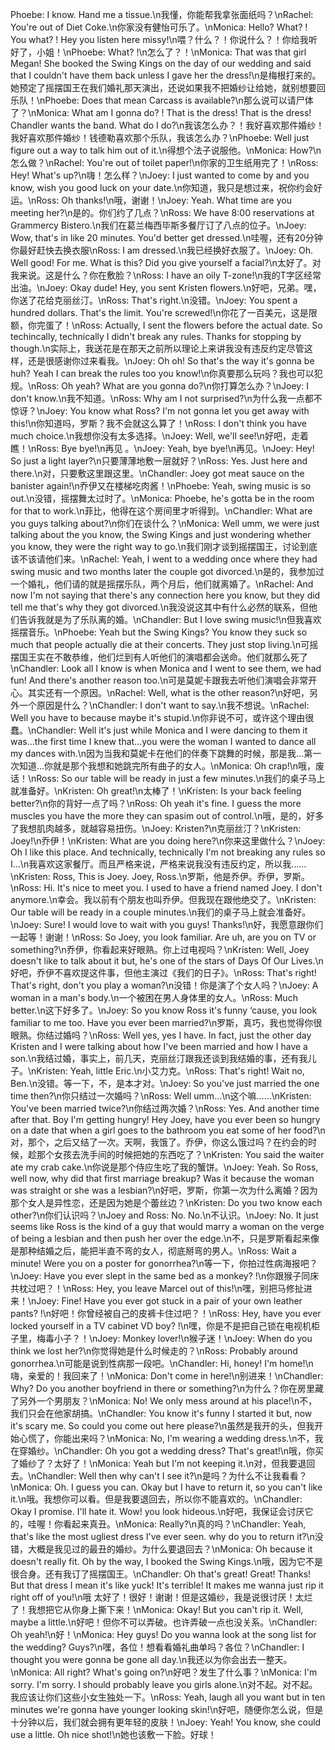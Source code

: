 Phoebe: I know. Hand me a tissue.\n我懂，你能帮我拿张面纸吗？\nRachel: You're out of Diet Coke.\n你家没有健怡可乐了。\nMonica: Hello? What? ! You what? ! Hey you listen here missy!\n喂？什么？！你说什么？！你给我听好了，小姐！\nPhoebe: What? !\n怎么了？！\nMonica: That was that girl Megan! She booked the Swing Kings on the day of our wedding and said that I couldn't have them back unless I gave her the dress!\n是梅根打来的。她预定了摇摆国王在我们婚礼那天演出，还说如果我不把婚纱让给她，就别想要回乐队！\nPhoebe: Does that mean Carcass is available?\n那么说可以请尸体了？\nMonica: What am I gonna do? ! That is the dress! That is the dress! Chandler wants the band. What do I do?\n我该怎么办？！我好喜欢那件婚纱！我好喜欢那件婚纱！钱德勒喜欢那个乐队，我该怎么办？\nPhoebe: Well just figure out a way to talk him out of it.\n得想个法子说服他。\nMonica: How?\n怎么做？\nRachel: You're out of toilet paper!\n你家的卫生纸用完了！\nRoss: Hey! What's up?\n嗨！怎么样？\nJoey: I just wanted to come by and you know, wish you good luck on your date.\n你知道，我只是想过来，祝你约会好运。\nRoss: Oh thanks!\n哦，谢谢！\nJoey: Yeah. What time are you meeting her?\n是的。你们约了几点？\nRoss: We have 8:00 reservations at Grammercy Bistero.\n我们在葛兰梅西毕斯多餐厅订了八点的位子。\nJoey: Wow, that's in like 20 minutes. You'd better get dressed.\n哇喔，还有20分钟 你最好赶快去换衣服\nRoss: I am dressed.\n我已经换好衣服了。\nJoey: Oh. Well good! For me. What is this? Did you give yourself a facial?\n太好了。对我来说。这是什么？你在敷脸？\nRoss: I have an oily T-zone!\n我的T字区经常出油。\nJoey: Okay dude! Hey, you sent Kristen flowers.\n好吧，兄弟。嘿，你送了花给克丽丝汀。\nRoss: That's right.\n没错。\nJoey: You spent a hundred dollars. That's the limit. You're screwed!\n你花了一百美元，这是限额，你完蛋了！\nRoss: Actually, I sent the flowers before the actual date. So techincally, technically I didn't break any rules. Thanks for stopping by though.\n实际上，我送花是在那天之前所以理论上来讲我没有违反约定尽管这样，还是很感谢你过来看我。\nJoey: Oh oh! So that's the way it's gonna be huh? Yeah I can break the rules too you know!\n你真要那么玩吗？我也可以犯规。\nRoss: Oh yeah? What are you gonna do?\n你打算怎么办？\nJoey: I don't know.\n我不知道。\nRoss: Why am I not surprised?\n为什么我一点都不惊讶？\nJoey: You know what Ross? I'm not gonna let you get away with this!\n你知道吗，罗斯？我不会就这么算了！\nRoss: I don't think you have much choice.\n我想你没有太多选择。\nJoey: Well, we'll see!\n好吧，走着瞧！\nRoss: Bye bye!\n再见 。\nJoey: Yeah, bye bye!\n再见。\nJoey: Hey! So just a light layer?\n只要薄薄地敷一层就好？\nRoss: Yes. Just here and there.\n对，只要敷这里跟这里。\nChandler: Joey got meat sauce on the banister again!\n乔伊又在楼梯吃肉酱！\nPhoebe: Yeah, swing music is so out.\n没错，摇摆舞太过时了。\nMonica: Phoebe, he's gotta be in the room for that to work.\n菲比，他得在这个房间里才听得到。\nChandler: What are you guys talking about?\n你们在谈什么？\nMonica: Well umm, we were just talking about the you know, the Swing Kings and just wondering whether you know, they were the right way to go.\n我们刚才谈到摇摆国王，讨论到底该不该请他们来。\nRachel: Yeah, I went to a wedding once where they had swing music and two months later the couple got divorced.\n是的，我参加过一个婚礼，他们请的就是摇摆乐队，两个月后，他们就离婚了。\nRachel: And now I'm not saying that there's any connection here you know, but they did tell me that's why they got divorced.\n我没说这其中有什么必然的联系，但他们告诉我就是为了乐队离的婚。\nChandler: But I love swing music!\n但我喜欢摇摆音乐。\nPhoebe: Yeah but the Swing Kings? You know they suck so much that people actually die at their concerts. They just stop living.\n可摇摆国王实在不敢恭维，他们烂到有人听他们的演唱都会送命。他们就那么死了\nChandler: Look all I know is when Monica and I went to see them, we had fun! And there's another reason too.\n可是莫妮卡跟我去听他们演唱会非常开心。其实还有一个原因。\nRachel: Well, what is the other reason?\n好吧，另外一个原因是什么？\nChandler: I don't want to say.\n我不想说。\nRachel: Well you have to because maybe it's stupid.\n你非说不可，或许这个理由很蠢。\nChandler: Well it's just while Monica and I were dancing to them it was…the first time I knew that…you were the woman I wanted to dance all my dances with.\n因为当我和莫妮卡在他们的伴奏下跳舞的时候，那是我…第一次知道…你就是那个我想和她跳完所有曲子的女人。\nMonica: Oh crap!\n哦，废话！\nRoss: So our table will be ready in just a few minutes.\n我们的桌子马上就准备好。\nKristen: Oh great!\n太棒了！\nKristen: Is your back feeling better?\n你的背好一点了吗？\nRoss: Oh yeah it's fine. I guess the more muscles you have the more they can spasim out of control.\n哦，是的，好多了我想肌肉越多，就越容易扭伤。\nJoey: Kristen?\n克丽丝汀？\nKristen: Joey!\n乔伊！\nKristen: What are you doing here?\n你来这里做什么？\nJoey: Oh I like this place. And technically, technically I'm not breaking any rules so I…\n我喜欢这家餐厅。而且严格来说，严格来说我没有违反约定，所以我……\nKristen: Ross, This is Joey. Joey, Ross.\n罗斯，他是乔伊。乔伊，罗斯。\nRoss: Hi. It's nice to meet you. I used to have a friend named Joey. I don't anymore.\n幸会。我以前有个朋友也叫乔伊。但我现在跟他绝交了。\nKristen: Our table will be ready in a couple minutes.\n我们的桌子马上就会准备好。\nJoey: Sure! I would love to wait with you guys! Thanks!\n好，我愿意跟你们一起等！谢谢！\nRoss: So Joey, you look familiar. Are uh, are you on TV or something?\n乔伊，你看起来好眼熟。你上过电视吗？\nKristen: Well, Joey doesn't like to talk about it but, he's one of the stars of Days Of Our Lives.\n好吧，乔伊不喜欢提这件事，但他主演过《我们的日子》。\nRoss: That's right! That's right, don't you play a woman?\n没错！你是演了个女人吗？\nJoey: A woman in a man's body.\n一个被困在男人身体里的女人。\nRoss: Much better.\n这下好多了。\nJoey: So you know Ross it's funny ‘cause, you look familiar to me too. Have you ever been married?\n罗斯，真巧，我也觉得你很眼熟。你结过婚吗？\nRoss: Well yes, yes I have. In fact, just the other day Kristen and I were talking about how I've been married and how I have a son.\n我结过婚，事实上，前几天，克丽丝汀跟我还谈到我结婚的事，还有我儿子。\nKristen: Yeah, little Eric.\n小艾力克。\nRoss: That's right! Wait no, Ben.\n没错。等一下，不，是本才对。\nJoey: So you've just married the one time then?\n你只结过一次婚吗？\nRoss: Well umm…\n这个嘛……\nKristen: You've been married twice?\n你结过两次婚？\nRoss: Yes. And another time after that. Boy I'm getting hungry! Hey Joey, have you ever been so hungry on a date that when a girl goes to the bathroom you eat some of her food?\n对，那个，之后又结了一次。天啊，我饿了。乔伊，你这么饿过吗？在约会的时候，趁那个女孩去洗手间的时候把她的东西吃了？\nKristen: You said the waiter ate my crab cake.\n你说是那个侍应生吃了我的蟹饼。\nJoey: Yeah. So Ross, well now, why did that first marriage breakup? Was it because the woman was straight or she was a lesbian?\n好吧，罗斯，你第一次为什么离婚？因为那个女人是异性恋，还是因为她是个蕾丝边？\nKristen: Do you two know each other?\n你们认识吗？\nJoey and Ross: No. No.\n不认识。\nJoey: No. It just seems like Ross is the kind of a guy that would marry a woman on the verge of being a lesbian and then push her over the edge.\n不，只是罗斯看起来像是那种结婚之后，能把半直不弯的女人，彻底掰弯的男人。\nRoss: Wait a minute! Were you on a poster for gonorrhea?\n等一下，你拍过性病海报吧？\nJoey: Have you ever slept in the same bed as a monkey? !\n你跟猴子同床共枕过吧？！\nRoss: Hey, you leave Marcel out of this!\n嘿，别把马修扯进来！\nJoey: Fine! Have you ever got stuck in a pair of your own leather pants? !\n好吧！你曾经被自己的皮裤卡住过吧？！\nRoss: Hey, have you ever locked yourself in a TV cabinet VD boy? !\n嘿，你是不是把自己锁在电视机柜子里，梅毒小子？！\nJoey: Monkey lover!\n猴子迷！\nJoey: When do you think we lost her?\n你觉得她是什么时候走的？\nRoss: Probably around gonorrhea.\n可能是说到性病那一段吧。\nChandler: Hi, honey! I'm home!\n嗨，亲爱的！我回来了！\nMonica: Don't come in here!\n别进来！\nChandler: Why? Do you another boyfriend in there or something?\n为什么？你在房里藏了另外一个男朋友？\nMonica: No! We only mess around at his place!\n不，我们只会在他家胡搞。\nChandler: You know it's funny I started it but, now it's scary me. So could you come out here please?\n虽然是我开的头，但我开始心慌了，你能出来吗？\nMonica: No, I'm wearing a wedding dress.\n不，我在穿婚纱。\nChandler: Oh you got a wedding dress? That's great!\n哦，你买了婚纱了？太好了！\nMonica: Yeah but I'm not keeping it.\n对，但我要退回去。\nChandler: Well then why can't I see it?\n是吗？为什么不让我看看？\nMonica: Oh. I guess you can. Okay but I have to return it, so you can't like it.\n哦。我想你可以看。但是我要退回去，所以你不能喜欢的。\nChandler: Okay I promise. I'll hate it. Wow! you look hideous.\n好吧，我保证会讨厌它的，哇喔！你看起来真丑。\nMonica: Really?\n真的吗？\nChandler: Yeah, that's like the most ugliest dress I've ever seen. why do you to return it?\n没错，大概是我见过的最丑的婚纱。为什么要退回去？\nMonica: Oh because it doesn't really fit. Oh by the way, I booked the Swing Kings.\n哦，因为它不是很合身。还有我订了摇摆国王。\nChandler: Oh that's great! Great! Thanks! But that dress I mean it's like yuck! It's terrible! It makes me wanna just rip it right off of you!\n哦 太好了！很好！谢谢！但是这婚纱，我是说很讨厌！太烂了！我想把它从你身上撕下来！\nMonica: Okay! But you can't rip it. Well, maybe a little.\n好吧！但你不可以弄破。也许弄破一点也没关系。\nChandler: Oh yeah!\n好！\nMonica: Hey guys! Do you wanna look at the song list for the wedding? Guys?\n嘿，各位！想看看婚礼曲单吗？各位？\nChandler: I thought you were gonna be gone all day.\n我还以为你会出去一整天。\nMonica: All right? What's going on?\n好吧？发生了什么事？\nMonica: I'm sorry. I'm sorry. I should probably leave you girls alone.\n对不起。对不起。我应该让你们这些小女生独处一下。\nRoss: Yeah, laugh all you want but in ten minutes we're gonna have younger looking skin!\n好吧，随便你怎么说，但是十分钟以后，我们就会拥有更年轻的皮肤！\nJoey: Yeah! You know, she could use a little. Oh nice shot!\n她也该敷一下脸。好球！
        